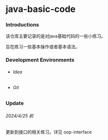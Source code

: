 # java-basic-code

### Introductions

该仓库主要记录的是对java基础代码的一些小练习。  

旨在练习一些基本操作或者基本语法。

### Development Environments

- ###### Idea

- ###### Git

### Update

###### 2024/4/25 前

更新到接口的相关练习。详见  oop-interface

















